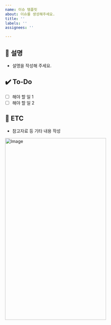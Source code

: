```yaml
---
name: 이슈 템플릿
about: 이슈를 생성해주세요.
title: ''
labels: ''
assignees: ''

---
```


## 📃 설명
- 설명을 작성해 주세요.

## ✔️ To-Do
- [ ] 해야 할 일 1
- [ ] 해야 할 일 2

## 👀 ETC
- 참고자료 등 기타 내용 작성

<img width="330" height="596" alt="Image" src="https://github.com/user-attachments/assets/af78790b-da08-448e-83c1-ad23a2c6b886" />
